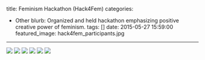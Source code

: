 title: Feminism Hackathon (Hack4Fem)
categories:
  - Other 
blurb: Organized and held hackathon emphasizing positive creative power of feminism.
tags: []
date: 2015-05-27 15:59:00
featured_image: hack4fem_participants.jpg
---

![](choose_your_own_adventure.png)
![](flowchart.jpg)
![](hack4fem_logo.png)
![](hack4fem_participants.jpg)
![](movie_database.png)
![](stick_figures.jpg)

